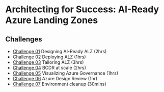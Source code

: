 # Architecting for Success: AI-Ready Azure Landing Zones

## Challenges

- [Challenge 01](./challenge1.md) Designing AI-Ready ALZ (2hrs)
- [Challenge 02](./challenge2.md) Deploying ALZ (1hrs)
- [Challenge 03](./challenge3.md) Tailoring ALZ (3hrs)
- [Challenge 04](./challenge4.md) BCDR at scale (2hrs)
- [Challenge 05](./challenge5.md) Visualizing Azure Governance (1hrs)
- [Challenge 06](./challenge6.md) Azure Design Review (1hr)
- [Challenge 07](./challenge7.md) Environment cleanup (30mins)